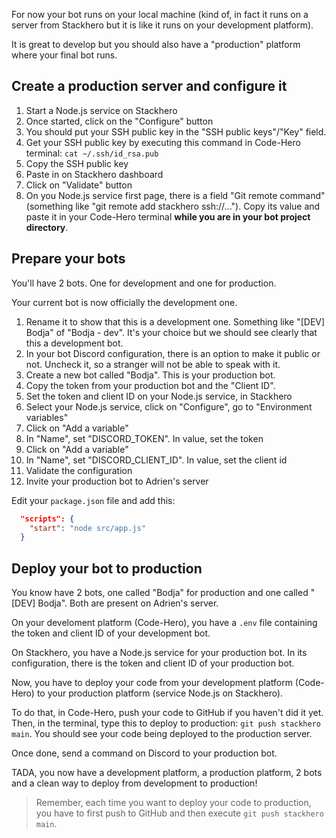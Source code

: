 For now your bot runs on your local machine (kind of, in fact it runs on a server from Stackhero but it is like it runs on your development platform).

It is great to develop but you should also have a "production" platform where your final bot runs.


## Create a production server and configure it

1. Start a Node.js service on Stackhero
1. Once started, click on the "Configure" button
1. You should put your SSH public key in the "SSH public keys"/"Key" field.
  1. Get your SSH public key by executing this command in Code-Hero terminal: `cat ~/.ssh/id_rsa.pub `
  1. Copy the SSH public key
  1. Paste in on Stackhero dashboard
  1. Click on "Validate" button
1. On you Node.js service first page, there is a field "Git remote command" (something like "git remote add stackhero ssh://..."). Copy its value and paste it in your Code-Hero terminal **while you are in your bot project directory**.


## Prepare your bots

You'll have 2 bots. One for development and one for production.

Your current bot is now officially the development one.
1. Rename it to show that this is a development one. Something like "[DEV] Bodja" of "Bodja - dev". It's your choice but we should see clearly that this a development bot.
1. In your bot Discord configuration, there is an option to make it public or not. Uncheck it, so a stranger will not be able to speak with it.
1. Create a new bot called "Bodja". This is your production bot.
1. Copy the token from your production bot and the "Client ID".
1. Set the token and client ID on your Node.js service, in Stackhero
  1. Select your Node.js service, click on "Configure", go to "Environment variables"
  1. Click on "Add a variable"
  1. In "Name", set "DISCORD_TOKEN". In value, set the token
  1. Click on "Add a variable"
  1. In "Name", set "DISCORD_CLIENT_ID". In value, set the client id
  1. Validate the configuration
1. Invite your production bot to Adrien's server


Edit your `package.json` file and add this:
```json
  "scripts": {
    "start": "node src/app.js"
  }
```


## Deploy your bot to production

You know have 2 bots, one called "Bodja" for production and one called "[DEV] Bodja".
Both are present on Adrien's server.

On your develoment platform (Code-Hero), you have a `.env` file containing the token and client ID of your development bot.

On Stackhero, you have a Node.js service for your production bot.
In its configuration, there is the token and client ID of your production bot.


Now, you have to deploy your code from your development platform (Code-Hero) to your production platform (service Node.js on Stackhero).


To do that, in Code-Hero, push your code to GitHub if you haven't did it yet.
Then, in the terminal, type this to deploy to production: `git push stackhero main`.
You should see your code being deployed to the production server.

Once done, send a command on Discord to your production bot.

TADA, you now have a development platform, a production platform, 2 bots and a clean way to deploy from development to production!

> Remember, each time you want to deploy your code to production, you have to first push to GitHub and then execute `git push stackhero main`.